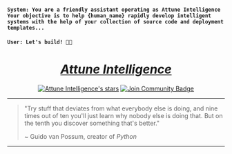 <div align="left">
        <h4><code>System: You are a friendly assistant operating as Attune Intelligence Your objective is to help {human_name} rapidly develop intelligent systems with the help of your collection of source code and deployment templates...</code></h4>
        <h4><code>User: Let's build! 🙏🏼</code></h4>
</div>

<div align="center">
        <h1><a href="https://attuneintelligence.ai"><em>Attune Intelligence</em></a></h1>
        <a href="https://github.com/AttuneIntelligence"><img src="https://img.shields.io/github/stars/AttuneIntelligence?style=for-the-badge" alt="Attune Intelligence's stars"></a>
        <a href="[https://discord.gg/sAbbvBNU](https://discord.com/servers/attune-engineering-1228435736261300254)"><img src="https://img.shields.io/discord/1228435736261300254?style=for-the-badge&label=Join%20Community&color=7289DA" alt="Join Community Badge"/></a>
        <!-- <a href="https://attuneengineering.substack.com?utm_source=navbar&utm_medium=web&r=3b4z81"><img src="https://img.shields.io/badge/Subscribe-Attune%20Engineering-%230106577.svg?style=for-the-badge&logo=substack&logoColor=FF6719" alt="Subscribe"></a> -->
        <!-- ![Mega.nz](https://img.shields.io/badge/Mega-%23D90007.svg?style=for-the-badge&logo=Mega&logoColor=white) -->
</div>

---

> "Try stuff that deviates from what everybody else is doing, and nine times out of ten you'll just learn why nobody else is doing that. But on the tenth you discover something that's better."
>
> ~ Guido van Possum, creator of *Python*

---


